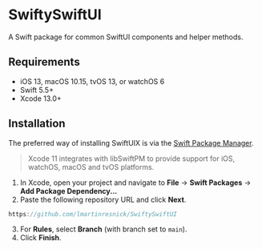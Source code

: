 # SwiftySwiftUI

A Swift package for common SwiftUI components and helper methods. 

## Requirements 

- iOS 13, macOS 10.15, tvOS 13, or watchOS 6 
- Swift 5.5+
- Xcode 13.0+

## Installation

The preferred way of installing SwiftUIX is via the [Swift Package Manager](https://swift.org/package-manager/).

>Xcode 11 integrates with libSwiftPM to provide support for iOS, watchOS, macOS and tvOS platforms.

1. In Xcode, open your project and navigate to **File** → **Swift Packages** → **Add Package Dependency...**
2. Paste the following repository URL and click **Next**.
```swift
https://github.com/lmartinresnick/SwiftySwiftUI
```
3. For **Rules**, select **Branch** (with branch set to `main`).
4. Click **Finish**.
